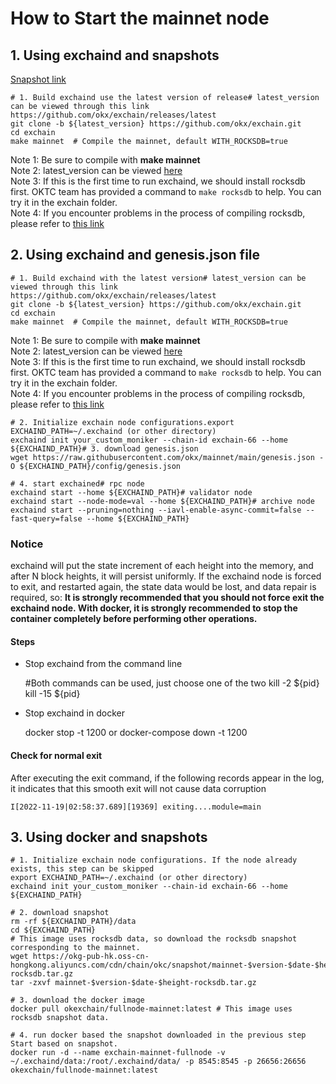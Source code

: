 # How to Start the mainnet node
## 1. Using exchaind and snapshots
[Snapshot link](https://forum.okt.club/d/154 "Snapshot link")


    # 1. Build exchaind use the latest version of release# latest_version can be viewed through this link https://github.com/okx/exchain/releases/latest
    git clone -b ${latest_version} https://github.com/okx/exchain.git 
    cd exchain
    make mainnet  # Compile the mainnet, default WITH_ROCKSDB=true

Note 1: Be sure to compile with **make mainnet**  
Note 2: latest_version can be viewed [here](https://github.com/okx/exchain/releases/tag/v1.6.7.2 "here")  
Note 3: If this is the first time to run exchaind, we should install rocksdb first. OKTC team has provided a command to `make rocksdb` to help. You can try it in the exchain folder.  
Note 4: If you encounter problems in the process of compiling rocksdb, please refer to [this link](https://forum.okt.club/d/267-rocksdb "this link")

## 2. Using exchaind and genesis.json file


    # 1. Build exchaind with the latest version# latest_version can be viewed through this link https://github.com/okx/exchain/releases/latest
    git clone -b ${latest_version} https://github.com/okx/exchain.git 
    cd exchain
    make mainnet  # Compile the mainnet, default WITH_ROCKSDB=true

Note 1: Be sure to compile with **make mainnet**  
Note 2: latest_version can be viewed [here](https://github.com/okx/exchain/releases/tag/v1.6.7.2 "here")  
Note 3: If this is the first time to run exchaind, we should install rocksdb first. OKTC team has provided a command to `make rocksdb` to help. You can try it in the exchain folder.  
Note 4: If you encounter problems in the process of compiling rocksdb, please refer to [this link](https://forum.okt.club/d/267-rocksdb "this link")



    # 2. Initialize exchain node configurations.export EXCHAIND_PATH=~/.exchaind (or other directory)
    exchaind init your_custom_moniker --chain-id exchain-66 --home ${EXCHAIND_PATH}# 3. download genesis.json
    wget https://raw.githubusercontent.com/okx/mainnet/main/genesis.json -O ${EXCHAIND_PATH}/config/genesis.json
    
    # 4. start exchained# rpc node
    exchaind start --home ${EXCHAIND_PATH}# validator node
    exchaind start --node-mode=val --home ${EXCHAIND_PATH}# archive node
    exchaind start --pruning=nothing --iavl-enable-async-commit=false --fast-query=false --home ${EXCHAIND_PATH}

### Notice
exchaind will put the state increment of each height into the memory, and after N block heights, it will persist uniformly.
If the exchaind node is forced to exit, and restarted again, the state data would be lost, and data repair is required, so:
**It is strongly recommended that you should not force exit the exchaind node.
With docker, it is strongly recommended to stop the container completely before performing other operations.**

#### Steps
- Stop exchaind from the command line


    #Both commands can be used, just choose one of the two
    kill -2 ${pid}
    kill -15 ${pid}
    

- Stop exchaind in docker


    docker stop -t 1200 or docker-compose down -t 1200

#### Check for normal exit
After executing the exit command, if the following records appear in the log, it indicates that this smooth exit will not cause data corruption


    I[2022-11-19|02:58:37.689][19369] exiting....module=main

## 3. Using docker and snapshots


    # 1. Initialize exchain node configurations. If the node already exists, this step can be skipped
    export EXCHAIND_PATH=~/.exchaind (or other directory)
    exchaind init your_custom_moniker --chain-id exchain-66 --home ${EXCHAIND_PATH}
    
    # 2. download snapshot
    rm -rf ${EXCHAIND_PATH}/data
    cd ${EXCHAIND_PATH}
    # This image uses rocksdb data, so download the rocksdb snapshot corresponding to the mainnet.
    wget https://okg-pub-hk.oss-cn-hongkong.aliyuncs.com/cdn/chain/okc/snapshot/mainnet-$version-$date-$height-rocksdb.tar.gz
    tar -zxvf mainnet-$version-$date-$height-rocksdb.tar.gz
    
    # 3. download the docker image
    docker pull okexchain/fullnode-mainnet:latest # This image uses rocksdb snapshot data.
    
    # 4. run docker based the snapshot downloaded in the previous step Start based on snapshot.
    docker run -d --name exchain-mainnet-fullnode -v ~/.exchaind/data:/root/.exchaind/data/ -p 8545:8545 -p 26656:26656 okexchain/fullnode-mainnet:latest
    
